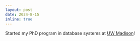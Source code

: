```yaml
---
layout: post
date: 2024-8-15
inline: true
---
```


Started my PhD program in database systems at [UW Madison](https://database.cs.wisc.edu/)!
